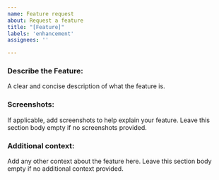 ```yaml
---
name: Feature request
about: Request a feature
title: "[Feature]"
labels: 'enhancement'
assignees: ''

---
```

### Describe the Feature:
A clear and concise description of what the feature is.

### Screenshots:
If applicable, add screenshots to help explain your feature.
Leave this section body empty if no screenshots provided.

### Additional context:
Add any other context about the feature here.
Leave this section body empty if no additional context provided.
